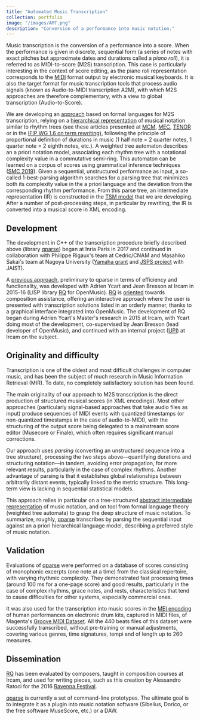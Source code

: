 ```yaml
---
title: "Automated Music Transcription"
collection: portfolio
image: "/images/AMT.png"
description: "Conversion of a performance into music notation."
---
```




Music transcription is the conversion of a performance into a score. When the performance is given in discrete, sequential form (a series of notes with exact pitches but approximate dates and durations called a *piano roll*), it is referred to as MIDI-to-score (M2S) transcription. This case is particularly interesting in the context of score editing, as the piano roll representation corresponds to the [MIDI](https://midi.org)  format output by electronic musical keyboards. It is also the target format for music transcription tools that process audio signals (known as Audio-to-MIDI  transcription A2M), with which M2S approaches are therefore complementary, with a view to global transcription (Audio-to-Score).

We are developing an  [approach](publication/2019-06-01-A-Parse-based-Framework-for-Coupled-Rhythm-Quantization-and-Score-Structuring)  based on formal languages for M2S transcription, relying on a  [hierarchical representation](portfolio/2024-TSM/) of musical notation similar to rhythm trees (see these articles presented at [MCM](2015-06-01-A-Structural-Theory-of-Rhythm-Notation-based-on-Tree-Representations-and-Term-Rewriting), [MEC](2015-05-01-Towards-an-Equational-Theory-of-Rhythm-Notation), [TENOR](2017-05-01-Generating-equivalent-rhythmic-notations-based-on-rhythm-tree-languages) or in the [IFIP WG 1.6 on term rewriting](publication/2014-07-01-Rhythm-Tree-Rewriting)), following the principle of proportional definition of durations in music (1 half note = 2 quarter notes, 1 quarter note = 2 eighth notes, etc.). A weighted tree automaton describes an a priori notation model, associating each rhythm tree with a notational complexity value in a commutative semi-ring. This automaton can be learned on a corpus of scores using grammatical inference techniques ([SMC 2019](publication/2019-05-01-Modeling-and-Learning-Rhythm-Structure)). Given a sequential, unstructured performance as input, a so-called 1-best-parsing algorithm searches for a parsing tree that minimizes both its complexity value in the a priori language and the deviation from the corresponding rhythm performance. From this parse tree, an intermediate representation (IR) is constructed in the [TSM model](soft/2022-TSM) that we are developing. After a number of post-processing steps, in particular by rewriting, the IR is converted into a musical score in XML encoding.



## Development

The development in C++ of the transcription procedure briefly described above (library [qparse](software/2017-qparse/)) began at Inria Paris in 2017 and continued in collaboration with Philippe Rigaux's team at Cedric/CNAM and Masahiko Sakai's team at Nagoya University ([Yamaha grant](projects/2017-Yamaha/) and [JSPS project](projects/2020-JSPS/) with JAIST).

A [previous approach](2016-09-01-A-Supervised-Approach-for-Rhythm-Transcription-Based-on-Tree-Series-Enumeration), preliminary to qparse in terms of efficiency and functionality, was developed with Adrien Ycart and Jean Bresson at Ircam in 2015-16 (LISP library [RQ](software/2016-RQ/) for OpenMusic). [RQ](software/2016-RQ/) is [oriented](2017-07-01-Interactive-Music-Transcription-based-on-Rhythm-Tree-Languages) towards composition assistance, offering an interactive approach where the user is presented with transcription solutions listed in an orderly manner, thanks to a graphical interface integrated into OpenMusic. The development of RQ began during Adrien Ycart's Master's research in 2015 at Ircam, with Ycart doing most of the development, co-supervised by Jean Bresson (lead developer of OpenMusic), and continued with an internal project ([UPI](projects/2016-RQ/)) at Ircam on the subject.



## Originality and difficulty

Transcription is one of the oldest and most difficult challenges in computer music, and has been the subject of much research in Music Information Retrieval (MIR). To date, no completely satisfactory solution has been found.

The main originality of our approach to M2S transcription is the direct production of structured musical scores (in XML encodings). Most other approaches (particularly signal-based approaches that take audio files as input) produce sequences of MIDI events with quantized timestamps (or non-quantized timestamps in the case of audio-to-MIDI), with the structuring of the output score being delegated to a mainstream score editor (Musecore or Finale), which often requires significant manual corrections. 

Our approach uses *parsing* (converting an unstructured sequence into a tree structure), processing the two steps above—quantifying durations and structuring notation—in tandem, avoiding error propagation, for more relevant results, particularly in the case of complex rhythms. Another advantage of parsing is that it establishes global relationships between arbitrarily distant events, typically linked to the metric structure. This long-term view is lacking in sequential statistical models.

This approach relies in particular on a tree-structured [abstract intermediate representation](portfolio/2024-TSM/) of music notation, and on tool from formal language theory (weighted tree automata) to grasp the deep structure of music notation. To summarize, roughly, [qparse](software/2017-qparse/) transcribes by parsing the sequential input against an a priori hierarchical language model, describing a preferred style of music notation.



## Validation

Evaluations of [qparse](software/2017-qparse/) were performed on a database of scores consisting of monophonic excerpts (one note at a time) from the classical repertoire, with varying rhythmic complexity. They demonstrated fast processing times (around 100 ms for a one-page score) and good results, particularly in the case of complex rhythms, grace notes, and rests, characteristics that tend to cause difficulties for other systems, especially commercial ones.

It was also used for the transcription into music scores in the [MEI encoding](https://music-encoding.org) of human performances on electronic drum kits, captured in MIDI files, of Magenta's [Groove MIDI Dataset](https://magenta.withgoogle.com/datasets/groove). All the 440 beats files of this dataset were successfully transcribed, without pre-training or manual adjustments, covering various genres, time signatures, tempi and of length up to 260 measures.



## Dissemination

[RQ](software/2016-RQ/) has been evaluated by composers, taught in composition courses at Ircam, and used for writing pieces, such as this creation by Alessandro Ratoci for the 2016 [Ravenna Festival](https://www.ravennafestival.org/en/events/?qy=2016).

[qparse](software/2017-qparse/) is currently a set of command-line prototypes. The ultimate goal is to integrate it as a plugin into music notation software (Sibelius, Dorico, or the free software MuseScore, etc.) or a DAW.

